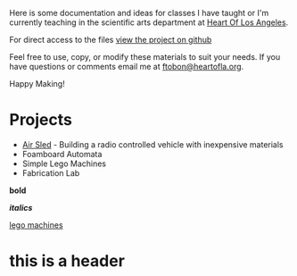 Here is some documentation and ideas for classes I have taught or I'm currently teaching in the scientific arts department at [Heart Of Los Angeles](http://heartoflosangeles.org/). 

For direct access to the files [view the project on github](https://github.com/ftobon/steam-classes)

Feel free to use, copy, or modify these materials to suit your needs. If you have questions or comments email me at ftobon@heartofla.org.

Happy Making!

# Projects
* [Air Sled](/air-sled.md) - Building a radio controlled vehicle with inexpensive materials
* Foamboard Automata 
* Simple Lego Machines
* Fabrication Lab

**bold**

***italics***

[lego machines](/lego-machines.md)

# this is a header
